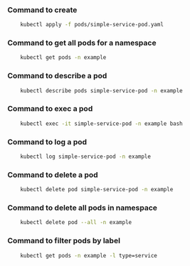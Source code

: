 ### Command to create 
```bash
    kubectl apply -f pods/simple-service-pod.yaml
```
### Command to get all pods for a namespace
```bash
    kubectl get pods -n example
```
### Command to describe a pod
```bash
    kubectl describe pods simple-service-pod -n example
```
### Command to exec a pod 
```bash
    kubectl exec -it simple-service-pod -n example bash
```
### Command to log a pod
```bash
    kubectl log simple-service-pod -n example
```
### Command to delete a pod
```bash
    kubectl delete pod simple-service-pod -n example
```
### Command to delete all pods in namespace
```bash
    kubectl delete pod --all -n example
```
### Command to filter pods by label
```bash
    kubectl get pods -n example -l type=service
```

    
    